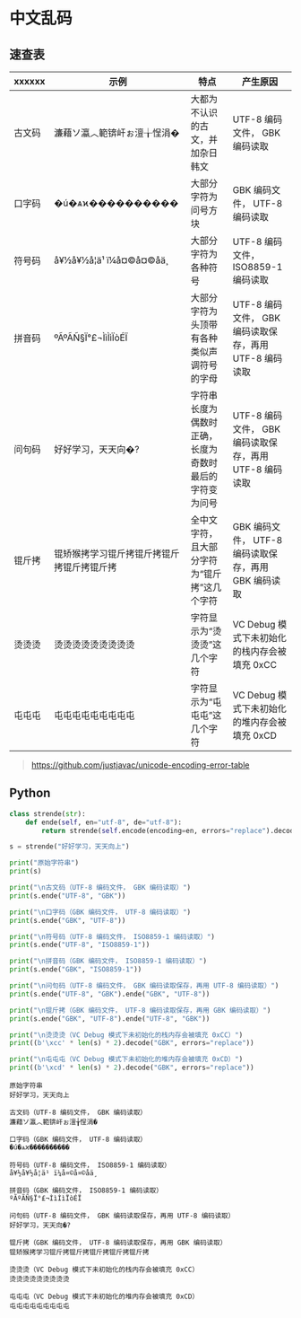 # 中文乱码

## 速查表

| xxxxxx | 示例                      | 特点                          | 产生原因                                 |
| ------ | ----------------------- | --------------------------- | ------------------------------------ |
| 古文码    | 濂藉ソ瀛︿範锛屽ぉ澶╁悜涓�          | 大都为不认识的古文，并加杂日韩文            | UTF-8 编码文件， GBK 编码读取                 |
| 口字码    | �ú�ѧϰ����������         | 大部分字符为问号方块                  | GBK 编码文件， UTF-8 编码读取                 |
| 符号码    | å¥½å¥½å­¦ä¹ ï¼å¤©å¤©åä¸ | 大部分字符为各种符号                  | UTF-8 编码文件， ISO8859-1 编码读取           |
| 拼音码    | ºÃºÃÑ§Ï°£¬ÌìÌìÏòÉÏ      | 大部分字符为头顶带有各种类似声调符号的字母       | UTF-8 编码文件， GBK 编码读取保存，再用 UTF-8 编码读取 |
| 问句码    | 好好学习，天天向�?              | 字符串长度为偶数时正确，长度为奇数时最后的字符变为问号 | UTF-8 编码文件， GBK 编码读取保存，再用 UTF-8 编码读取 |
| 锟斤拷    | 锟矫猴拷学习锟斤拷锟斤拷锟斤拷锟斤拷锟斤拷   | 全中文字符，且大部分字符为“锟斤拷”这几个字符     | GBK 编码文件， UTF-8 编码读取保存，再用 GBK 编码读取   |
| 烫烫烫    | 烫烫烫烫烫烫烫烫烫               | 字符显示为“烫烫烫”这几个字符             | VC Debug 模式下未初始化的栈内存会被填充 0xCC        |
| 屯屯屯    | 屯屯屯屯屯屯屯屯屯               | 字符显示为“屯屯屯”这几个字符             | VC Debug 模式下未初始化的堆内存会被填充 0xCD        |

> https://github.com/justjavac/unicode-encoding-error-table

## Python

```python
class strende(str):
    def ende(self, en="utf-8", de="utf-8"):
        return strende(self.encode(encoding=en, errors="replace").decode(de, errors="replace"))

s = strende("好好学习，天天向上")

print("原始字符串")
print(s)

print("\n古文码（UTF-8 编码文件， GBK 编码读取）")
print(s.ende("UTF-8", "GBK"))

print("\n口字码（GBK 编码文件， UTF-8 编码读取）")
print(s.ende("GBK", "UTF-8"))

print("\n符号码（UTF-8 编码文件， ISO8859-1 编码读取）")
print(s.ende("UTF-8", "ISO8859-1"))

print("\n拼音码（GBK 编码文件， ISO8859-1 编码读取）")
print(s.ende("GBK", "ISO8859-1"))

print("\n问句码（UTF-8 编码文件， GBK 编码读取保存，再用 UTF-8 编码读取）")
print(s.ende("UTF-8", "GBK").ende("GBK", "UTF-8"))

print("\n锟斤拷（GBK 编码文件， UTF-8 编码读取保存，再用 GBK 编码读取）")
print(s.ende("GBK", "UTF-8").ende("UTF-8", "GBK"))

print("\n烫烫烫（VC Debug 模式下未初始化的栈内存会被填充 0xCC）")
print((b'\xcc' * len(s) * 2).decode("GBK", errors="replace"))

print("\n屯屯屯（VC Debug 模式下未初始化的堆内存会被填充 0xCD）")
print((b'\xcd' * len(s) * 2).decode("GBK", errors="replace"))
```

```
原始字符串
好好学习，天天向上

古文码（UTF-8 编码文件， GBK 编码读取）
濂藉ソ瀛︿範锛屽ぉ澶╁悜涓�

口字码（GBK 编码文件， UTF-8 编码读取）
�ú�ѧϰ����������

符号码（UTF-8 编码文件， ISO8859-1 编码读取）
å¥½å¥½å­¦ä¹ ï¼å¤©å¤©åä¸

拼音码（GBK 编码文件， ISO8859-1 编码读取）
ºÃºÃÑ§Ï°£¬ÌìÌìÏòÉÏ

问句码（UTF-8 编码文件， GBK 编码读取保存，再用 UTF-8 编码读取）
好好学习，天天向�?

锟斤拷（GBK 编码文件， UTF-8 编码读取保存，再用 GBK 编码读取）
锟矫猴拷学习锟斤拷锟斤拷锟斤拷锟斤拷锟斤拷

烫烫烫（VC Debug 模式下未初始化的栈内存会被填充 0xCC）
烫烫烫烫烫烫烫烫烫

屯屯屯（VC Debug 模式下未初始化的堆内存会被填充 0xCD）
屯屯屯屯屯屯屯屯屯
```
